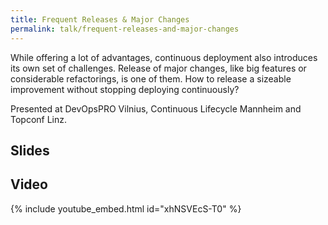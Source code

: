 ```yaml
---
title: Frequent Releases & Major Changes
permalink: talk/frequent-releases-and-major-changes
---
```


While offering a lot of advantages, continuous deployment also introduces its own set of challenges. Release of major changes, like big features or considerable refactorings, is one of them. How to release a sizeable improvement without stopping deploying continuously?

Presented at DevOpsPRO Vilnius, Continuous Lifecycle Mannheim and Topconf Linz.

## Slides

<script class="speakerdeck-embed" data-id="83b942c261034bedbf961ec07761b224" data-ratio="1.77777777777778" src="//speakerdeck.com/assets/embed.js"></script>

## Video

{% include youtube_embed.html id="xhNSVEcS-T0" %}
